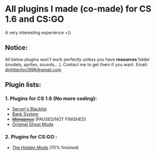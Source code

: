 # All plugins I made (co-made) for CS 1.6 and CS:GO
A very interesting experience =))
## **Notice:**
All below plugins won't work perfectly unless you have **resources** folder (models, sprites, sounds,...). Contact me to get them if you want. Email: dinhtienloc1996@gmail.com
## Plugin lists:
###   1. Plugins for CS 1.6 (No more coding):
* [Server's Blacklist](https://github.com/dinhtienloc/My-Freetime/tree/master/cs1.6/blacklist)
* [Bank System](https://github.com/dinhtienloc/My-Freetime/tree/master/cs1.6/bank)
* [~~Minigames~~](https://github.com/dinhtienloc/My-Freetime/tree/master/cs1.6/minigames) (PAUSED/NOT FINISHED)
* [Original Ghost Mode](https://github.com/dinhtienloc/My-Freetime/tree/master/cs1.6/original-ghost-mode)

###   2. Plugins for CS:GO :
* [The Hidden Mode](https://github.com/dinhtienloc/My-Freetime/tree/master/csgo/thehidden/scripting) (70% finished)


